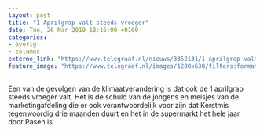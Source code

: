 ```yaml
---
layout: post
title: "1 Aprilgrap valt steeds vroeger"
date: Tue, 26 Mar 2019 18:16:00 +0100
categories: 
- overig 
- columns 
externe_link: "https://www.telegraaf.nl/nieuws/3352131/1-aprilgrap-valt-steeds-vroeger"
feature_image: "https://www.telegraaf.nl/images/1200x630/filters:format(jpeg):quality(80)/cdn-kiosk-api.telegraaf.nl/5eaf9cac-4feb-11e9-8ca3-02c309bc01c1.jpg"
---
```


<p class="intro">Een van de gevolgen van de klimaatverandering is dat ook de 1 aprilgrap steeds vroeger valt. Het is de schuld van de jongens en meisjes van de marketingafdeling die er ook verantwoordelijk voor zijn dat Kerstmis tegenwoordig drie maanden duurt en het in de supermarkt het hele jaar door Pasen is.</p>
